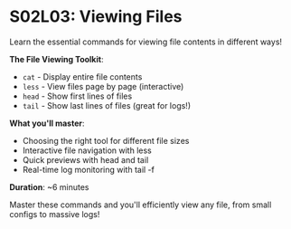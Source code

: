 # S02L03: Viewing Files

Learn the essential commands for viewing file contents in different ways!

**The File Viewing Toolkit**:
- `cat` - Display entire file contents
- `less` - View files page by page (interactive)
- `head` - Show first lines of files
- `tail` - Show last lines of files (great for logs!)

**What you'll master**:
- Choosing the right tool for different file sizes
- Interactive file navigation with less
- Quick previews with head and tail
- Real-time log monitoring with tail -f

**Duration**: ~6 minutes

Master these commands and you'll efficiently view any file, from small configs to massive logs!
